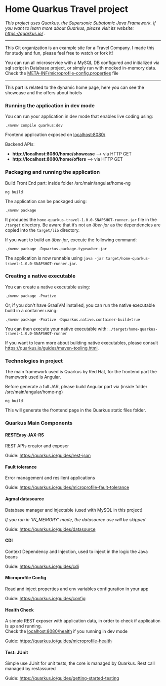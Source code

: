 # Home Quarkus Travel project

<i>This project uses Quarkus, the Supersonic Subatomic Java Framework.
If you want to learn more about Quarkus, please visit its website: https://quarkus.io/ .</i>

___
This Git organization is an example site for a Travel Company. I made this for study and fun, please feel free to watch or fork it! 

You can run all microservice with a MySQL DB configured and initialized via sql script in Database project, or simply run with mocked in-memory data. 
Check the [META-INF/microprofile-config.properties](https://github.com/Quarkus-Travel-Site-Martins96/Quarkus-Travel-Home/blob/master/src/main/resources/META-INF/microprofile-config.properties) file
___

This part is related to the dynamic home page, here you can see the showcase and the offers about hotels

### Running the application in dev mode

You can run your application in dev mode that enables live coding using:
```shell script
./mvnw compile quarkus:dev
```

Frontend application exposed on [localhost:8080/](http://localhost:8080/)

Backend APIs:
 - **http://localhost:8080/home/showcase** --> via HTTP GET
 - **http://localhost:8080/home/offers** --> via HTTP GET

### Packaging and running the application

Build Front End part: inside folder /src/main/angular/home-ng
```shell script
ng build
```

The application can be packaged using:
```shell script
./mvnw package
```
It produces the `home-quarkus-travel-1.0.0-SNAPSHOT-runner.jar` file in the `/target` directory.
Be aware that it’s not an _über-jar_ as the dependencies are copied into the `target/lib` directory.

If you want to build an _über-jar_, execute the following command:
```shell script
./mvnw package -Dquarkus.package.type=uber-jar
```

The application is now runnable using `java -jar target/home-quarkus-travel-1.0.0-SNAPSHOT-runner.jar`.

### Creating a native executable

You can create a native executable using: 
```shell script
./mvnw package -Pnative
```

Or, if you don't have GraalVM installed, you can run the native executable build in a container using: 
```shell script
./mvnw package -Pnative -Dquarkus.native.container-build=true
```

You can then execute your native executable with: `./target/home-quarkus-travel-1.0.0-SNAPSHOT-runner`

If you want to learn more about building native executables, please consult https://quarkus.io/guides/maven-tooling.html.

### Technologies in project

The main framework used is Quarkus by Red Hat, for the frontend part the framework used is Angular.

Before generate a full JAR, please build Angular part via (inside folder /src/main/angular/home-ng)
```shell script
ng build
```

This will generate the frontend page in the Quarkus static files folder.


### Quarkus Main Components

#### RESTEasy JAX-RS

<p>REST APIs creator and exposer</p>

Guide: https://quarkus.io/guides/rest-json

#### Fault tolerance

<p>Error management and resilient applications</p>

Guide: https://quarkus.io/guides/microprofile-fault-tolerance

#### Agroal datasource

<p>Database manager and injectable (used with MySQL in this project)</p>
<p><i>If you run in 'IN_MEMORY' mode, the datasource use will be skipped</i></p>

Guide: https://quarkus.io/guides/datasource

#### CDI

<p>Context Dependency and Injection, used to inject in the logic the Java beans</p> 

Guide: https://quarkus.io/guides/cdi

#### Microprofile Config

<p>Read and inject properties and env variables configuration in your app</p>

Guide: https://quarkus.io/guides/config

#### Health Check

<p>A simple REST exposer with application data, in order to check if application is up and running.<br>
Check the <a href="http://localhost:8080/health">localhost:8080/health</a> if you running in dev mode</p>

Guide: https://quarkus.io/guides/microprofile-health

#### Test: JUnit

<p>Simple use JUnit for unit tests, the core is managed by Quarkus. Rest call managed by restassured</p>

Guide: https://quarkus.io/guides/getting-started-testing








